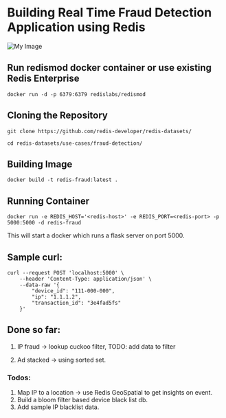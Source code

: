# Building Real Time Fraud Detection Application using Redis 


![My Image](https://github.com/redis-developer/redis-datasets/blob/master/use-cases/fraud-detection/Screenshot%202021-01-19%20at%201.50.23%20PM.png)

##  Run redismod docker container or use existing Redis Enterprise

```
docker run -d -p 6379:6379 redislabs/redismod
```

## Cloning the Repository


```
git clone https://github.com/redis-developer/redis-datasets/
```

```
cd redis-datasets/use-cases/fraud-detection/
```

## Building Image

```
docker build -t redis-fraud:latest . 
```

## Running Container

```
docker run -e REDIS_HOST='<redis-host>' -e REDIS_PORT=<redis-port> -p 5000:5000 -d redis-fraud
```

This will start a docker which runs a flask server on port 5000.


## Sample curl:
 
```
curl --request POST 'localhost:5000' \
    --header 'Content-Type: application/json' \
    --data-raw '{
        "device_id": "111-000-000",
        "ip": "1.1.1.2",
        "transaction_id": "3e4fad5fs"
    }'
```


## Done so far:

1. IP fraud -> lookup cuckoo filter, 
    TODO: add data to filter
   
2. Ad stacked -> using sorted set. 

### Todos:

1. Map IP to a location -> use Redis GeoSpatial to get insights on event.
2. Build a bloom filter based device black list db.
4. Add sample IP blacklist data.
